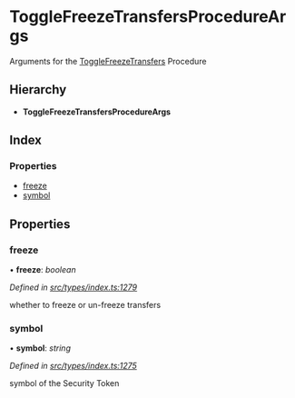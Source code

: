 # ToggleFreezeTransfersProcedureArgs

Arguments for the [ToggleFreezeTransfers]() Procedure

## Hierarchy

* **ToggleFreezeTransfersProcedureArgs**

## Index

### Properties

* [freeze]()
* [symbol]()

## Properties

### freeze

• **freeze**: _boolean_

_Defined in_ [_src/types/index.ts:1279_](https://github.com/PolymathNetwork/polymath-sdk/blob/550676f/src/types/index.ts#L1279)

whether to freeze or un-freeze transfers

### symbol

• **symbol**: _string_

_Defined in_ [_src/types/index.ts:1275_](https://github.com/PolymathNetwork/polymath-sdk/blob/550676f/src/types/index.ts#L1275)

symbol of the Security Token

